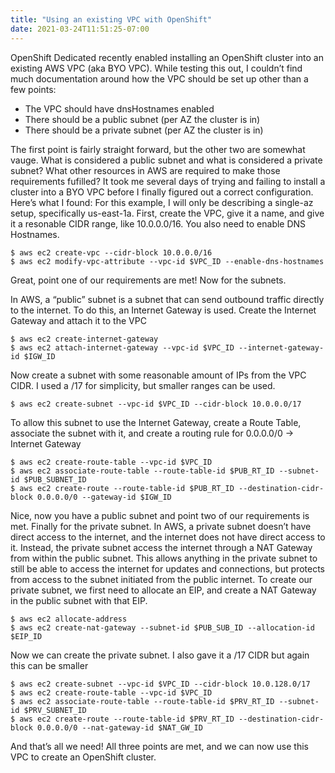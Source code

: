 ```yaml
---
title: "Using an existing VPC with OpenShift"
date: 2021-03-24T11:51:25-07:00
---
```


OpenShift Dedicated recently enabled installing an OpenShift cluster into an existing AWS VPC (aka BYO VPC). While testing this out, I couldn’t find much documentation around how the VPC should be set up other than a few points:
- The VPC should have dnsHostnames enabled
- There should be a public subnet (per AZ the cluster is in) 
- There should be a private subnet (per AZ the cluster is in)

The first point is fairly straight forward, but the other two are somewhat vauge. What is considered a public subnet and what is considered a private subnet? What other resources in AWS are required to make those requirements fufilled?
It took me several days of trying and failing to install a cluster into a BYO VPC before I finally figured out a correct configuration. Here’s what I found:
For this example, I will only be describing a single-az setup, specifically us-east-1a. First, create the VPC, give it a name, and give it a resonable CIDR range, like 10.0.0.0/16. You also need to enable DNS Hostnames.

```
$ aws ec2 create-vpc --cidr-block 10.0.0.0/16
$ aws ec2 modify-vpc-attribute --vpc-id $VPC_ID --enable-dns-hostnames

```

Great, point one of our requirements are met! Now for the subnets.

In AWS, a “public” subnet is a subnet that can send outbound traffic directly to the internet. To do this, an Internet Gateway is used.
Create the Internet Gateway and attach it to the VPC

```
$ aws ec2 create-internet-gateway
$ aws ec2 attach-internet-gateway --vpc-id $VPC_ID --internet-gateway-id $IGW_ID
```

Now create a subnet with some reasonable amount of IPs from the VPC CIDR. I used a /17 for simplicity, but smaller ranges can be used.

```
$ aws ec2 create-subnet --vpc-id $VPC_ID --cidr-block 10.0.0.0/17
```

To allow this subnet to use the Internet Gateway, create a Route Table, associate the subnet with it, and create a routing rule for 0.0.0.0/0 -> Internet Gateway

```
$ aws ec2 create-route-table --vpc-id $VPC_ID
$ aws ec2 associate-route-table --route-table-id $PUB_RT_ID --subnet-id $PUB_SUBNET_ID
$ aws ec2 create-route --route-table-id $PUB_RT_ID --destination-cidr-block 0.0.0.0/0 --gateway-id $IGW_ID
```

Nice, now you have a public subnet and point two of our requirements is met. Finally for the private subnet.
In AWS, a private subnet doesn’t have direct access to the internet, and the internet does not have direct access to it. Instead, the private subnet access the internet through a NAT Gateway from within the public subnet. This allows anything in the private subnet to still be able to access the internet for updates and connections, but protects from access to the subnet initiated from the public internet.
To create our private subnet, we first need to allocate an EIP, and create a NAT Gateway in the public subnet with that EIP.

```
$ aws ec2 allocate-address
$ aws ec2 create-nat-gateway --subnet-id $PUB_SUB_ID --allocation-id $EIP_ID
```

Now we can create the private subnet. I also gave it a /17 CIDR but again this can be smaller
```
$ aws ec2 create-subnet --vpc-id $VPC_ID --cidr-block 10.0.128.0/17
$ aws ec2 create-route-table --vpc-id $VPC_ID
$ aws ec2 associate-route-table --route-table-id $PRV_RT_ID --subnet-id $PRV_SUBNET_ID
$ aws ec2 create-route --route-table-id $PRV_RT_ID --destination-cidr-block 0.0.0.0/0 --nat-gateway-id $NAT_GW_ID
```

And that’s all we need! All three points are met, and we can now use this VPC to create an OpenShift cluster.
